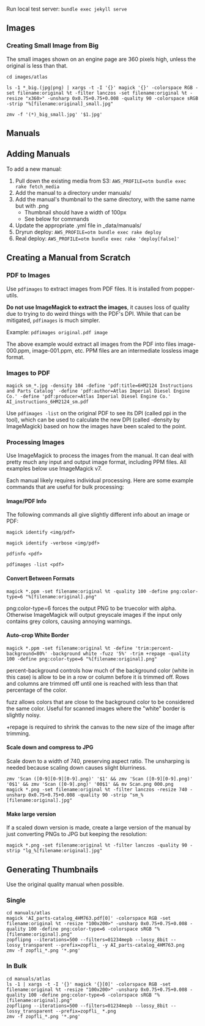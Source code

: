 Run local test server: `bundle exec jekyll serve`

## Images

### Creating Small Image from Big

The small images shown on an engine page are 360 pixels high, unless the original is less than that.

`cd images/atlas`

`ls -1 *_big.(jpg|png) | xargs -t -I '{}' magick '{}' -colorspace RGB -set filename:original %t -filter lanczos -set filename:original %t -resize "x360>" -unsharp 0x0.75+0.75+0.008 -quality 90 -colorspace sRGB -strip "%[filename:original]_small.jpg"`

`zmv -f '(*)_big_small.jpg' '$1.jpg'`

## Manuals

## Adding Manuals

To add a new manual:

1. Pull down the existing media from S3: `AWS_PROFILE=otm bundle exec rake fetch_media`
1. Add the manual to a directory under manuals/
1. Add the manual's thumbnail to the same directory, with the same name but with .png
    * Thumbnail should have a width of 100px
    * See below for commands
1. Update the appropriate .yml file in \_data/manuals/
1. Dryrun deploy: `AWS_PROFILE=otm bundle exec rake deploy`
1. Real deploy: `AWS_PROFILE=otm bundle exec rake 'deploy[false]'`

## Creating a Manual from Scratch

### PDF to Images

Use `pdfimages` to extract images from PDF files. It is installed from popper-utils.

**Do not use ImageMagick to extract the images**, it causes loss of quality due to trying to do weird things with the PDF's DPI. While that can be mitigated, `pdfimages` is much simpler.

Example: `pdfimages original.pdf image`

The above example would extract all images from the PDF into files image-000.ppm, image-001.ppm, etc. PPM files are an intermediate lossless image format.

### Images to PDF

```
magick sm_*.jpg -density 104 -define 'pdf:title=6HM2124 Instructions and Parts Catalog' -define 'pdf:author=Atlas Imperial Diesel Engine Co.' -define 'pdf:producer=Atlas Imperial Diesel Engine Co.' AI_instructions_6HM2124_sm.pdf
```

Use `pdfimages -list` on the original PDF to see its DPI (called ppi in the tool), which can be used to calculate the new DPI (called -density by ImageMagick) based on how the images have been scaled to the point.

### Processing Images

Use ImageMagick to process the images from the manual. It can deal with pretty much any input and output image format, including PPM files. All examples below use ImageMagick v7.

Each manual likely requires individual processing. Here are some example commands that are useful for bulk processing:

#### Image/PDF Info

The following commands all give slightly different info about an image or PDF:

`magick identify <img/pdf>`

`magick identify -verbose <img/pdf>`

`pdfinfo <pdf>`

`pdfimages -list <pdf>`

#### Convert Between Formats


```
magick *.ppm -set filename:original %t -quality 100 -define png:color-type=6 "%[filename:original].png"
```

png:color-type=6 forces the output PNG to be truecolor with alpha. Otherwise ImageMagick will output greyscale images if the input only contains grey colors, causing annoying warnings.

#### Auto-crop White Border

```
magick *.ppm -set filename:original %t -define 'trim:percent-background=80%' -background white -fuzz '5%' -trim +repage -quality 100 -define png:color-type=6 "%[filename:original].png"
```

percent-background controls how much of the background color (white in this case) is allow to be in a row or column before it is trimmed off. Rows and columns are trimmed off until one is reached with less than that percentage of the color.

fuzz allows colors that are close to the background color to be considered the same color. Useful for scanned images where the "white" border is slightly noisy.

+repage is required to shrink the canvas to the new size of the image after trimming.

#### Scale down and compress to JPG

Scale down to a width of 740, preserving aspect ratio. The unsharping is needed because scaling down causes slight blurriness.

```
zmv 'Scan ([0-9][0-9][0-9].png)' '$1' && zmv 'Scan ([0-9][0-9].png)' '0$1' && zmv 'Scan ([0-9].png)' '00$1' && mv Scan.png 000.png
magick *.png -set filename:original %t -filter lanczos -resize 740 -unsharp 0x0.75+0.75+0.008 -quality 90 -strip "sm_%[filename:original].jpg"
```

#### Make large version

If a scaled down version is made, create a large version of the manual by just converting PNGs to JPG but keeping the resolution:

```
magick *.png -set filename:original %t -filter lanczos -quality 90 -strip "lg_%[filename:original].jpg"
```

## Generating Thumbnails

Use the original quality manual when possible.

### Single

```
cd manuals/atlas
magick 'AI_parts-catalog_4HM763.pdf[0]' -colorspace RGB -set filename:original %t -resize "100x200>" -unsharp 0x0.75+0.75+0.008 -quality 100 -define png:color-type=6 -colorspace sRGB "%[filename:original].png"
zopflipng --iterations=500 --filters=01234mepb --lossy_8bit --lossy_transparent --prefix=zopfli_ -y AI_parts-catalog_4HM763.png
zmv -f zopfli_*.png '*.png'
```

### In Bulk

```
cd manuals/atlas
ls -1 | xargs -t -I '{}' magick '{}[0]' -colorspace RGB -set filename:original %t -resize "100x200>" -unsharp 0x0.75+0.75+0.008 -quality 100 -define png:color-type=6 -colorspace sRGB "%[filename:original].png"
zopflipng --iterations=500 --filters=01234mepb --lossy_8bit --lossy_transparent --prefix=zopfli_ *.png
zmv -f zopfli_*.png '*.png'
```

